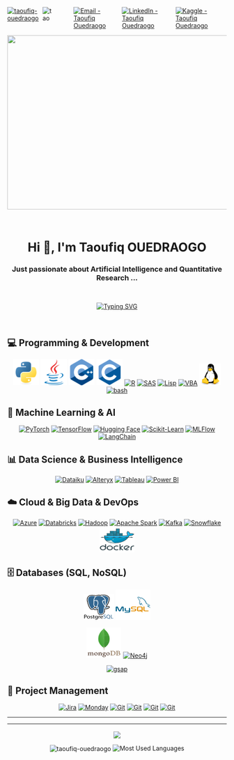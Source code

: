 
<p style="display: flex; justify-content: space-between; align-items: right;">
<!-- Github followers (align left) -->
<span style="display: flex; align-items: left;">
<a href="https://github.com/taoufiq-ouedraogo" target="blank">
<img src="https://img.shields.io/github/followers/taoufiq-ouedraogo?style=social" alt="taoufiq-ouedraogo" />
</a>
<img src="https://komarev.com/ghpvc/?username=taoufiq-ouedraogo&label=Profile%20views&color=0e75b6&style=flat" alt="tao" />
</span>
<!-- Contact (align right) -->
<span  style="display: flex; align-items: center; margin-left: 50px;"><a href="mailto:taoufiq.ouedraogo@outlook.com" target="blank">
<img align="center" src="https://freesvg.org/img/Mail-Icon-White-on-Black.png" alt="Email - Taoufiq Ouedraogo" height="50" width="50" />
</a>
<a href="https://www.linkedin.com/in/taoufiq-ouedraogo-in-/" target="blank">
<img align="center" src="https://raw.githubusercontent.com/rahuldkjain/github-profile-readme-generator/master/src/images/icons/Social/linked-in-alt.svg" alt="LinkedIn - Taoufiq Ouedraogo" height="30" width="40" />
</a>
<a href="https://www.kaggle.com/taoufiqouedraogo" target="blank">
<img align="center" src="https://raw.githubusercontent.com/rahuldkjain/github-profile-readme-generator/master/src/images/icons/Social/kaggle.svg" alt="Kaggle - Taoufiq Ouedraogo" height="30" width="40" />
</a>
</span>
</p>




<!-- Gif -->
<p align="center">
    <img align="center" src="https://static.tildacdn.one/tild3639-3536-4561-b839-643461643136/artificial-intellige.gif" width="600"  height="400">
</p>


<br>


<!-- Intro -->
<h1 align="center">Hi 👋, I'm Taoufiq OUEDRAOGO</h1>


<h3 align="center">Just passionate about Artificial Intelligence and Quantitative Research ...</h3>


<br>


<!-- Intro -->
<p align="center">
<a href="https://git.io/typing-svg"><img src="https://readme-typing-svg.demolab.com?font=Roboto&duration=3000&pause=10&color=00C567&center=true&vCenter=true&width=500&height=200&lines=Artificial+Intelligence+%26+Quantitative+Research" alt="Typing SVG" /></a>
</p>


<br>



<!-- Technos -->
## 💻 Programming & Development
<p align="center">
  <a href="https://www.python.org" target="_blank"><img src="https://raw.githubusercontent.com/devicons/devicon/master/icons/python/python-original.svg" alt="Python" width="60" height="60"/></a>
  <a href="https://www.java.com" target="_blank"><img src="https://raw.githubusercontent.com/devicons/devicon/master/icons/java/java-original.svg" alt="Java" width="60" height="60"/></a>
  <a href="https://isocpp.org/" target="_blank"><img src="https://raw.githubusercontent.com/devicons/devicon/master/icons/cplusplus/cplusplus-original.svg" alt="C++" width="60" height="60"/></a>
  <a href="https://www.cprogramming.com/" target="_blank"><img src="https://raw.githubusercontent.com/devicons/devicon/master/icons/c/c-original.svg" alt="C" width="60" height="60"/></a>
  <a href="https://www.r-project.org/" target="_blank"><img src="https://www.vectorlogo.zone/logos/r-project/r-project-icon.svg" alt="R" width="60" height="60"/></a>
  <a href="https://www.sas.com/" target="_blank"><img src="https://upload.wikimedia.org/wikipedia/commons/1/10/SAS_logo_horiz.svg" alt="SAS" width="70" height="60"/></a>
  <a href="https://en.wikipedia.org/wiki/Lisp_(programming_language)" target="_blank"><img src="https://upload.wikimedia.org/wikipedia/commons/thumb/4/48/Lisp_logo.svg/300px-Lisp_logo.svg.png" alt="Lisp" width="60" height="60"/></a>
  <a href="https://learn.microsoft.com/en-us/office/vba/library-reference/concepts/getting-started-with-vba-in-office" target="_blank"><img src="https://efrim-fes.com/Portfolio/vba.png" alt="VBA" width="60" height="70"/></a>
  	<a href="https://www.linux.org/" target="_blank"> <img src="https://raw.githubusercontent.com/devicons/devicon/master/icons/linux/linux-original.svg" alt="linux" width="50" height="50"/> </a>
	<a href="https://www.gnu.org/software/bash/" target="_blank"> <img src="https://www.vectorlogo.zone/logos/gnu_bash/gnu_bash-icon.svg" alt="bash" width="50" height="50"/> </a>
</p>


## 🤖 Machine Learning & AI
<p align="center">
  <a href="https://pytorch.org/" target="_blank"><img src="https://www.vectorlogo.zone/logos/pytorch/pytorch-icon.svg" alt="PyTorch" width="50" height="50"/></a>
  <a href="https://www.tensorflow.org/" target="_blank"><img src="https://www.vectorlogo.zone/logos/tensorflow/tensorflow-icon.svg" alt="TensorFlow" width="50" height="50"/></a>
  <a href="https://huggingface.co/" target="_blank"><img src="https://huggingface.co/datasets/huggingface/brand-assets/resolve/main/hf-logo.svg" alt="Hugging Face" width="60" height="60"/></a>
  <a href="https://scikit-learn.org/" target="_blank"><img src="https://upload.wikimedia.org/wikipedia/commons/0/05/Scikit_learn_logo_small.svg" alt="Scikit-Learn" width="60" height="60"/></a>
  <a href="https://mlflow.org" target="_blank"><img src="https://miro.medium.com/v2/resize:fit:750/1*OsB57V0FPteixDBD_BBN4g.png" alt="MLFlow" width="80" height="50"/></a>
  <a href="https://langchain.com/" target="_blank"><img src="https://cdn.botpenguin.com/assets/website/1700940849777_e0b2d37510.webp" alt="LangChain" width="80" height="60"/></a>
</p>



## 📊 Data Science & Business Intelligence
<p align="center">
   <a href="https://www.dataiku.com/" target="_blank"><img src="https://upload.wikimedia.org/wikipedia/fr/9/91/Dataiku_logo.png" alt="Dataiku" width="80" height="60"/></a>
  <a href="https://www.alteryx.com/" target="_blank"><img src="https://devtools.in/wp-content/uploads/2022/10/alteryx-with-text.png" alt="Alteryx" width="60" height="70"/></a>
  <a href="https://www.tableau.com/" target="_blank"><img src="https://logo-marque.com/wp-content/uploads/2021/10/Tableau-Logo.png" alt="Tableau" width="80" height="60"/></a>
  <a href="https://powerbi.microsoft.com/" target="_blank"><img src="https://upload.wikimedia.org/wikipedia/commons/c/cf/New_Power_BI_Logo.svg" alt="Power BI" width="50" height="50"/></a>
</p>


## ☁️ Cloud & Big Data & DevOps
<p align="center">
  <a href="https://azure.microsoft.com/en-us/" target="_blank"><img src="https://techfieldday.com/wp-content/uploads/2023/05/2016-09-30-Microsoft-Azure-Logo.png" alt="Azure" width="100" height="40"/></a>
  <a href="https://databricks.com/" target="_blank"><img src="https://upload.wikimedia.org/wikipedia/commons/6/63/Databricks_Logo.png" alt="Databricks" width="100" height="60"/></a>
  <a href="https://hadoop.apache.org/" target="_blank"><img src="https://upload.wikimedia.org/wikipedia/commons/thumb/3/38/Hadoop_logo_new.svg/1280px-Hadoop_logo_new.svg.png" alt="Hadoop" width="130" height="60"/></a>
  <a href="https://spark.apache.org/" target="_blank"><img src="https://upload.wikimedia.org/wikipedia/commons/thumb/f/f3/Apache_Spark_logo.svg/2560px-Apache_Spark_logo.svg.png" alt="Apache Spark" width="110" height="60"/></a>
  <a href="https://kafka.apache.org/" target="_blank"><img src="https://miro.medium.com/v2/resize:fit:625/0*kdp_y7VTwZ-499q6.png" alt="Kafka" width="120" height="60"/></a>
  <a href="https://www.snowflake.com/" target="_blank"><img src="https://logos-world.net/wp-content/uploads/2022/11/Snowflake-Emblem.png" alt="Snowflake" width="100" height="60"/></a>
      <a href="https://www.docker.com/" target="_blank"> <img src="https://raw.githubusercontent.com/devicons/devicon/master/icons/docker/docker-original-wordmark.svg" alt="docker" width="80" height="60"/> </a> 
</p>



## 🗄️ Databases (SQL, NoSQL)

<p align="center">
<a href="https://www.postgresql.org/" target="_blank"><img src="https://raw.githubusercontent.com/devicons/devicon/master/icons/postgresql/postgresql-original-wordmark.svg" alt="PostgreSQL" width="70" height="60"/></a>
<a href="https://www.mysql.com/" target="_blank"><img src="https://raw.githubusercontent.com/devicons/devicon/master/icons/mysql/mysql-original-wordmark.svg" alt="MySQL" width="80" height="70"/></a>
</p>

<p align="center">
<a href="https://www.mongodb.com/" target="_blank"><img src="https://raw.githubusercontent.com/devicons/devicon/master/icons/mongodb/mongodb-original-wordmark.svg" alt="MongoDB" width="80" height="70"/></a>
<a href="https://neo4j.com/" target="_blank"><img src="https://upload.wikimedia.org/wikipedia/commons/e/e5/Neo4j-logo_color.png" alt="Neo4j" width="90" height="40"/></a>

<p align="center">
<a href="https://www.uml.org" target="_blank" rel="noreferrer"> <img src="https://upload.wikimedia.org/wikipedia/commons/thumb/d/d5/UML_logo.svg/640px-UML_logo.svg.png" alt="gsap" width="100" height="70"/> </a>
</p>
</p>


## 🏢 Project Management
<p align="center">
  <a href="https://www.scrum.org" target="_blank"><img src="https://cdn.worldvectorlogo.com/logos/scrumorg-1.svg" alt="Jira" width="80" height="60"/></a>
  <a href="https://www.atlassian.com/software/jira" target="_blank"><img src="https://upload.wikimedia.org/wikipedia/commons/thumb/8/8a/Jira_Logo.svg/800px-Jira_Logo.svg.png" alt="Monday" width="90" height="40"/></a>
  <a href="https://monday.com/l/" target="_blank"><img src="https://upload.wikimedia.org/wikipedia/commons/thumb/c/c6/Monday_logo.svg/2560px-Monday_logo.svg.png" alt="Git" width="160" height="40"/></a>
  <a href="https://git-scm.com/" target="_blank"><img src="https://www.vectorlogo.zone/logos/git-scm/git-scm-icon.svg" alt="Git" width="60" height="60"/></a>
  <a href="https://about.gitlab.com" target="_blank"><img src="https://www.logiciel-libre.org/stock/img/product/gitlab-stackedwmnobg.png" alt="Git" width="60" height="60"/></a>
  <a href="https://github.com" target="_blank"><img src="https://logo-marque.com/wp-content/uploads/2020/12/GitHub-Logo.png" alt="Git" width="90" height="60"/></a>
</p>




 


____________________
____________________
<p align="center">
    <img align="center" src="https://miro.medium.com/v2/resize:fit:1200/1*vIhiubkeLFsEoEJc69elFw.gif">
</p>



 
<p  align="center">
	<span>
		<img  align="center"  src="https://github-readme-streak-stats.herokuapp.com/?user=taoufiq-ouedraogo&"  alt="taoufiq-ouedraogo" />
	</span>
	<span>
		<img  src="https://github-readme-stats.vercel.app/api/top-langs?username=taoufiq-ouedraogo&show_icons=true&locale=en&layout=compact"  alt="Most Used Languages" />
	</span>
</p>
